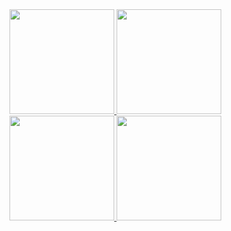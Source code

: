 <a href="https://github.com/anuraghazra/github-readme-stats">
  <img height=185 src="https://github-readme-stats.vercel.app/api/top-langs/?username=lukketotte&hide=jupyter%20notebook&show_icons=true&theme=dark&layout=compact&hide_border=false&bg_color=0e1117&border_color=3f444c#gh-dark-mode-only"/>
  <img height=185 src="https://github-readme-stats.vercel.app/api/top-langs/?username=lukketotte&hide=jupyter%20notebook&show_icons=true&theme=dark&layout=compact&hide_border=false&bg_color=0e1117&border_color=3f444c#gh-light-mode-only"/>
</a>
<a href="https://github.com/anuraghazra/convoychat">
  <img height=185  src="https://github-readme-stats.vercel.app/api?username=lukketotte&show_icons=true&theme=dark&hide_border=false&bg_color=0e1117&border_color=3f444c#gh-dark-mode-only"/>
  <img height=185  src="https://github-readme-stats.vercel.app/api?username=lukketotte&show_icons=true&theme=dark&hide_border=false&bg_color=0e1117&border_color=3f444c#gh-light-mode-only"/>
</a>

<!--
![Git streak](https://streak-stats.demolab.com/?user=lukketotte&theme=dracula)
**lukketotte/lukketotte** is a ✨ _special_ ✨ repository because its `README.md` (this file) appears on your GitHub profile.

Here are some ideas to get you started:

- 🔭 I’m currently working on ...
- 🌱 I’m currently learning ...
- 👯 I’m looking to collaborate on ...
- 🤔 I’m looking for help with ...
- 💬 Ask me about ...
- 📫 How to reach me: ...
- 😄 Pronouns: ...
- ⚡ Fun fact: ...
-->
